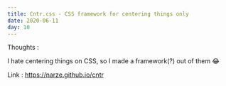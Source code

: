 ```yaml
---
title: Cntr.css - CSS framework for centering things only
date: 2020-06-11
day: 10
---
```


Thoughts :

I hate centering things on CSS, so I made a framework(?) out of them :joy:

Link : https://narze.github.io/cntr
